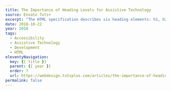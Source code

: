 ```yaml
---
title: The Importance of Heading Levels for Assistive Technology
source: Envato Tuts+
excerpt: "The HTML specification describes six heading elements: h1, h2, h3, h4, h5, and h6. The number in each of these heading elements reflects its priority, with h1 being the most general and h6 being the most specific"
date: 2018-10-22
year: 2018
tags:
  - Accessibility
  - Assistive Technology
  - Development
  - HTML
eleventyNavigation:
  key: {{ title }}
  parent: {{ year }}
  order: 7
  url: https://webdesign.tutsplus.com/articles/the-importance-of-heading-levels-for-assistive-technology--cms-31753
permalink: false
---
```

